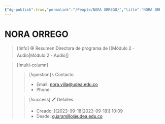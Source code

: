 ```yaml
---
{"dg-publish":true,"permalink":"/People/NORA ORREGO/","title":"NORA ORREGO","updated":"2023-12-30T18:06:37.521-05:00"}
---
```



# NORA ORREGO

> [!info] 🏵️ Resumen
> Directora de programa de [[Módulo 2 - Audio\|Módulo 2 - Audio]]

> [!multi-column]
> 
> > [!question] 📞 Contacto
> > - Email: nora.villa@udea.edu.co 
> > - Phone:  
> 
> > [!success] 🖊️ Detalles
> > - Creado: [[2023-09-18\|2023-09-18]] 10:09
> > - Desde: g.jaramillo@udea.edu.co  
